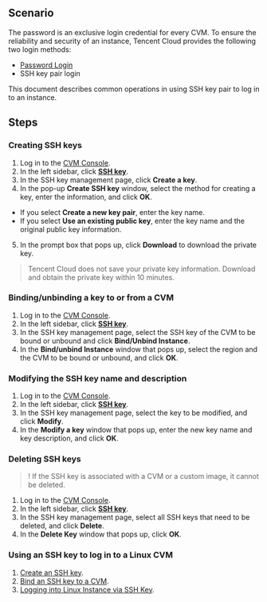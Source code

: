 ## Scenario
The password is an exclusive login credential for every CVM. To ensure the reliability and security of an instance, Tencent Cloud provides the following two login methods:
- [Password Login](https://intl.cloud.tencent.com/document/product/213/6093)
- SSH key pair login

This document describes common operations in using SSH key pair to log in to an instance.

## Steps

<span id="creatSSH"></span>
### Creating SSH keys
 1. Log in to the [CVM Console](https://console.cloud.tencent.com/cvm/).
 2. In the left sidebar, click **[SSH key](https://console.cloud.tencent.com/cvm/sshkey)**.
 3. In the SSH key management page, click **Create a key**.
 4. In the pop-up **Create SSH key** window, select the method for creating a key, enter the information, and click **OK**.
  - If you select **Create a new key pair**, enter the key name.
  - If you select **Use an existing public key**, enter the key name and the original public key information.
 5. In the prompt box that pops up, click **Download** to download the private key.
 > Tencent Cloud does not save your private key information. Download and obtain the private key within 10 minutes.
 > 

<span id="bindingSSH"></span>
### Binding/unbinding a key to or from a CVM
 1. Log in to the [CVM Console](https://console.cloud.tencent.com/cvm/).
 2. In the left sidebar, click **[SSH key](https://console.cloud.tencent.com/cvm/sshkey)**.
 3. In the SSH key management page, select the SSH key of the CVM to be bound or unbound and click **Bind/Unbind Instance**.
 4. In the **Bind/unbind Instance** window that pops up, select the region and the CVM to be bound or unbound, and click **OK**.


### Modifying the SSH key name and description
 1. Log in to the [CVM Console](https://console.cloud.tencent.com/cvm/).
 2. In the left sidebar, click **[SSH key](https://console.cloud.tencent.com/cvm/sshkey)**.
 3. In the SSH key management page, select the key to be modified, and click **Modify**.
 4. In the **Modify a key** window that pops up, enter the new key name and key description, and click **OK**.

### Deleting SSH keys
>! If the SSH key is associated with a CVM or a custom image, it cannot be deleted.
>
 1. Log in to the [CVM Console](https://console.cloud.tencent.com/cvm/).
 2. In the left sidebar, click **[SSH key](https://console.cloud.tencent.com/cvm/sshkey)**.
 3. In the SSH key management page, select all SSH keys that need to be deleted, and click **Delete**.
 4. In the **Delete Key** window that pops up, click **OK**.

### Using an SSH key to log in to a Linux CVM

1. [Create an SSH key](#creatSSH).
2. [Bind an SSH key to a CVM](#bindingSSH).
3. [Logging into Linux Instance via SSH Key](https://intl.cloud.tencent.com/document/product/213/32501).
